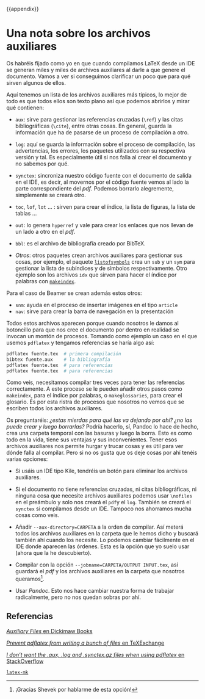 {{appendix}}

# Una nota sobre los archivos auxiliares

Os habréis fijado como yo en que cuando compilamos LaTeX desde un IDE
se generan miles y miles de archivos auxiliares al darle a que genere
el documento. Vamos a ver si conseguimos clarificar un poco que para
qué sirven algunos de ellos.

Aquí tenemos un lista de los archivos auxiliares más típicos, lo mejor
de todo es que todos ellos son texto plano así que podemos abrirlos y
mirar qué contienen:

- `aux`: sirve para gestionar las referencias cruzadas (`\ref`) y las
  citas bibliográficas (`\cite`), entre otras cosas. En general,
  guarda la información que ha de pasarse de un proceso de
  compilación a otro.

- `log`: aquí se guarda la información sobre el proceso de
  compilación, las advertencias, los errores, los paquetes utilizados
  con su respectiva versión y tal. Es especialmente útil si nos falla
  al crear el documento y no sabemos por qué.

- `synctex`: sincroniza nuestro código fuente con el documento de
  salida en el IDE, es decir, al movernos por el código fuente vemos
  al lado la parte correspondiente del *pdf*. Podemos borrarlo
  alegremente, simplemente se creará otro.

- `toc`, `lof`, `lot` … : sirven para crear el índice, la lista de
  figuras, la lista de tablas …

- `out`: lo genera `hyperref` y vale para crear los enlaces que nos
  llevan de un lado a otro en el *pdf*.

- `bbl`: es el archivo de bibliografía creado por BibTeX. 

- *Otros*: otros paquetes crean archivos auxiliares para gestionar sus
  cosas, por ejemplo, el paquete [`listofsymbols`] crea un `sub` y un
  `sym` para gestionar la lista de subíndices y de símbolos
  respectivamente. Otro ejemplo son los archivos `idx` que sirven para
  hacer el índice por palabras con [`makeindex`].

[`listofsymbols`]: http://ctan.org/pkg/listofsymbols
[`makeindex`]: https://en.wikibooks.org/wiki/LaTeX/Indexing

Para el caso de Beamer se crean además estos otros:

- `snm`: ayuda en el proceso de insertar imágenes en el tipo `article`
- `nav`: sirve para crear la barra de navegación en la presentación

Todos estos archivos aparecen porque cuando nosotros le damos al
botoncillo para que nos cree el documento por dentro en realidad se
invocan un montón de procesos. Tomando como ejemplo un caso en el que
usemos `pdflatex` y tengamos referencias se haría algo así:

```bash
pdflatex fuente.tex  # primera compilación
bibtex fuente.aux    # la bibliografía
pdflatex fuente.tex  # para referencias 
pdflatex fuente.tex  # para referencias 
```

Como veis, necesitamos compilar tres veces para tener las referencias
correctamente. A este proceso se le pueden añadir otros pasos como
`makeindex`, para el índice por palabras, o `makeglossaries`, para
crear el glosario. Es por esta ristra de procesos que nosotros no
vemos que se escriben todos los archivos auxiliares.

Os preguntaréis: *¿estas mierdas para qué las va dejando por ahí? ¿no
las puede crear y luego borrarlas?* Podría hacerlo, sí, Pandoc lo hace
de hecho, crea una carpeta temporal con las basuras y luego la
borra. Esto es como todo en la vida, tiene sus ventajas y sus
inconvenientes. Tener esos archivos auxiliares nos permite hurgar y
trucar cosas y es útil para ver dónde falla al compilar. Pero si no os
gusta que os deje cosas por ahí tenéis varias opciones:

- Si usáis un IDE tipo Kile, tendréis un botón para eliminar los
  archivos auxiliares.

- Si el documento no tiene referencias cruzadas, ni citas
  bibliográficas, ni ninguna cosa que necesite archivos auxiliares
  podemos usar `\nofiles` en el preámbulo y solo nos creará el `pdf`y
  el `log`. También se creará el `synctex` si compilamos desde un
  IDE. Tampoco nos ahorramos mucha cosas como veis.

- Añadir `--aux-directory=CARPETA` a la orden de compilar. Así meterá
  todos los archivos auxiliares en la carpeta que le hemos dicho y
  buscará también ahí cuando los necesite. Lo podemos cambiar
  fácilmente en el IDE donde aparecen las órdenes. Esta es la opción
  que yo suelo usar (ahora que la he descubierto).

- Compilar con la opción `--jobname=CARPETA/OUTPUT INPUT.tex`, así
  guardará el *pdf* y los archivos auxiliares en la carpeta que
  nosotros queramos[^shevek]. 

- Usar *Pandoc*. Esto nos hace cambiar nuestra forma de trabajar
  radicalmente, pero no nos quedan sobras por ahí.


[^shevek]: ¡Gracias Shevek por hablarme de esta opción!

## Referencias

[*Auxiliary Files* en Dickimaw Books](http://www.dickimaw-books.com/latex/novices/html/auxiliary.html)

[*Prevent pdflatex from writing a bunch of files* en TeXExchange]( http://tex.stackexchange.com/questions/11123/prevent-pdflatex-from-writing-a-bunch-of-files)

[*I don’t want the .aux, .log and .synctex.gz files when using pdflatex* en StackOverflow](http://stackoverflow.com/questions/3745908/i-dont-want-the-aux-log-and-synctex-gz-files-when-using-pdflatex)

[`latex-mk`](http://latex-mk.sourceforge.net/)
